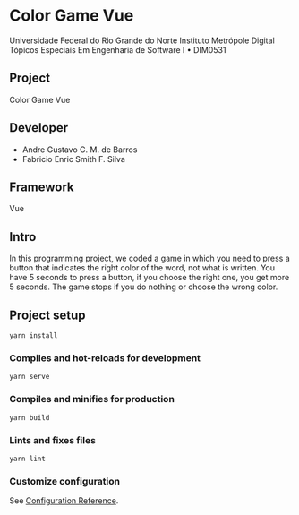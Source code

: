 # Color Game Vue
Universidade Federal do Rio Grande do Norte Instituto Metrópole Digital Tópicos Especiais Em Engenharia de Software I • DIM0531

## Project
Color Game Vue

## Developer
 - Andre Gustavo C. M. de Barros
 - Fabricio Enric Smith F. Silva

## Framework
  Vue

## Intro
In this programming project, we coded a game in which you need to press a button that indicates the right color of the word, not what is written. You have 5 seconds to press a button, if you choose the right one, you get more 5 seconds. The game stops if you do nothing or choose the wrong color.

## Project setup
```
yarn install
```

### Compiles and hot-reloads for development
```
yarn serve
```

### Compiles and minifies for production
```
yarn build
```

### Lints and fixes files
```
yarn lint
```

### Customize configuration
See [Configuration Reference](https://cli.vuejs.org/config/).
